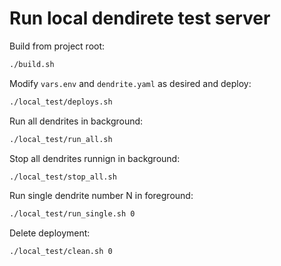 # Run local dendirete test server

Build from project root:

```bash
./build.sh
```

Modify `vars.env` and `dendrite.yaml` as desired and deploy:

```bash
./local_test/deploys.sh
```

Run all dendrites in background:

```bash
./local_test/run_all.sh
```

Stop all dendrites runnign in background:

```bash
./local_test/stop_all.sh
```

Run single dendrite number N in foreground:

```bash
./local_test/run_single.sh 0
```

Delete deployment:

```bash
./local_test/clean.sh 0
```

